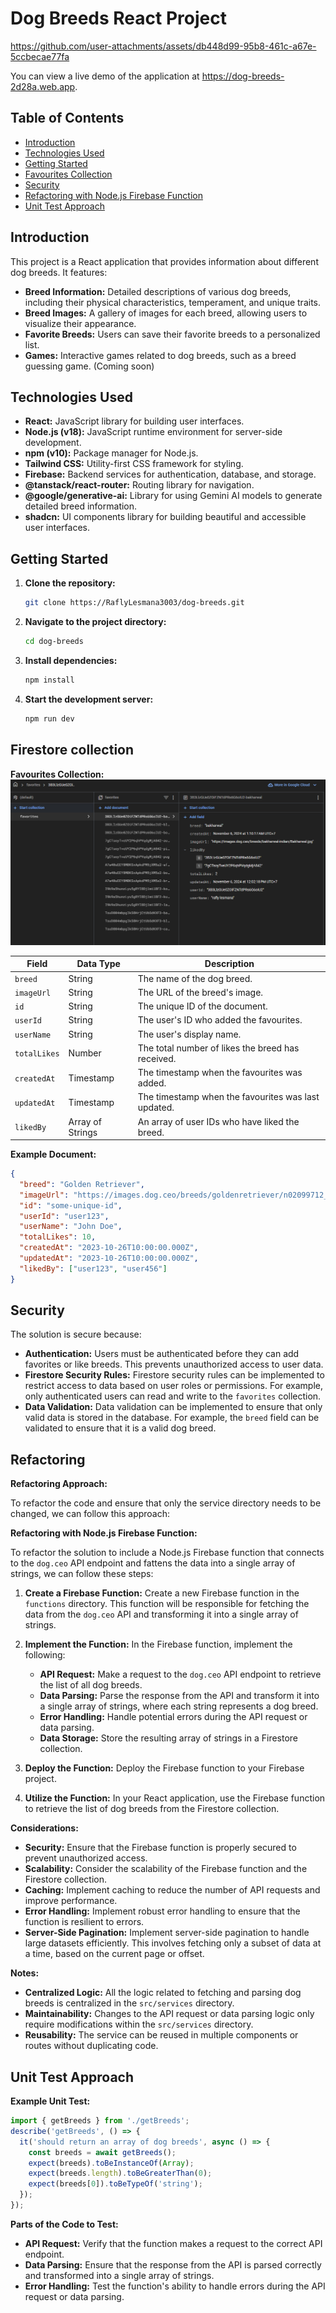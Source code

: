 # Dog Breeds React Project

https://github.com/user-attachments/assets/db448d99-95b8-461c-a67e-5ccbecae77fa

You can view a live demo of the application at https://dog-breeds-2d28a.web.app.


## Table of Contents
- [Introduction](#introduction)
- [Technologies Used](#technologies-used)
- [Getting Started](#getting-started)
- [Favourites Collection](#firestore-collection)
- [Security](#security)
- [Refactoring with Node.js Firebase Function](#refactoring)
- [Unit Test Approach](#unit-test-approach)


## Introduction

This project is a React application that provides information about different dog breeds. It features:

- **Breed Information:** Detailed descriptions of various dog breeds, including their physical characteristics, temperament, and unique traits.
- **Breed Images:** A gallery of images for each breed, allowing users to visualize their appearance.
- **Favorite Breeds:** Users can save their favorite breeds to a personalized list.
- **Games:** Interactive games related to dog breeds, such as a breed guessing game. (Coming soon)

## Technologies Used
- **React:** JavaScript library for building user interfaces.
- **Node.js (v18):** JavaScript runtime environment for server-side development.
- **npm (v10):** Package manager for Node.js.
- **Tailwind CSS:** Utility-first CSS framework for styling.
- **Firebase:** Backend services for authentication, database, and storage.
- **@tanstack/react-router:** Routing library for navigation.
- **@google/generative-ai:** Library for using Gemini AI models to generate detailed breed information.
- **shadcn:** UI components library for building beautiful and accessible user interfaces.


## Getting Started

1. **Clone the repository:**
   ```bash
   git clone https://RaflyLesmana3003/dog-breeds.git
   ```

2. **Navigate to the project directory:**
   ```bash
   cd dog-breeds
   ```

3. **Install dependencies:**
   ```bash
   npm install
   ```

4. **Start the development server:**
   ```bash
   npm run dev
   ```

## Firestore collection

**Favourites Collection:**
![firestore collection](collection.png)

| Field | Data Type | Description |
|---|---|---|
| `breed` | String | The name of the dog breed. |
| `imageUrl` | String | The URL of the breed's image. |
| `id` | String | The unique ID of the document. |
| `userId` | String | The user's ID who added the favourites. |
| `userName` | String | The user's display name. |
| `totalLikes` | Number | The total number of likes the breed has received. |
| `createdAt` | Timestamp | The timestamp when the favourites was added. |
| `updatedAt` | Timestamp | The timestamp when the favourites was last updated. |
| `likedBy` | Array of Strings | An array of user IDs who have liked the breed. |

**Example Document:**

```json
{
  "breed": "Golden Retriever",
  "imageUrl": "https://images.dog.ceo/breeds/goldenretriever/n02099712_1003.jpg",
  "id": "some-unique-id",
  "userId": "user123",
  "userName": "John Doe",
  "totalLikes": 10,
  "createdAt": "2023-10-26T10:00:00.000Z",
  "updatedAt": "2023-10-26T10:00:00.000Z",
  "likedBy": ["user123", "user456"]
}
```

## Security

The solution is secure because:
- **Authentication:** Users must be authenticated before they can add favorites or like breeds. This prevents unauthorized access to user data.
- **Firestore Security Rules:** Firestore security rules can be implemented to restrict access to data based on user roles or permissions. For example, only authenticated users can read and write to the `favorites` collection.
- **Data Validation:** Data validation can be implemented to ensure that only valid data is stored in the database. For example, the `breed` field can be validated to ensure that it is a valid dog breed.

## Refactoring

**Refactoring Approach:**

To refactor the code and ensure that only the service directory needs to be changed, we can follow this approach:

**Refactoring with Node.js Firebase Function:**

To refactor the solution to include a Node.js Firebase function that connects to the `dog.ceo` API endpoint and fattens the data into a single array of strings, we can follow these steps:

1. **Create a Firebase Function:** Create a new Firebase function in the `functions` directory. This function will be responsible for fetching the data from the `dog.ceo` API and transforming it into a single array of strings.

2. **Implement the Function:** In the Firebase function, implement the following:
   - **API Request:** Make a request to the `dog.ceo` API endpoint to retrieve the list of all dog breeds.
   - **Data Parsing:** Parse the response from the API and transform it into a single array of strings, where each string represents a dog breed.
   - **Error Handling:** Handle potential errors during the API request or data parsing.
   - **Data Storage:** Store the resulting array of strings in a Firestore collection.

3. **Deploy the Function:** Deploy the Firebase function to your Firebase project.

4. **Utilize the Function:** In your React application, use the Firebase function to retrieve the list of dog breeds from the Firestore collection.

**Considerations:**

- **Security:** Ensure that the Firebase function is properly secured to prevent unauthorized access.
- **Scalability:** Consider the scalability of the Firebase function and the Firestore collection.
- **Caching:** Implement caching to reduce the number of API requests and improve performance.
- **Error Handling:** Implement robust error handling to ensure that the function is resilient to errors.
- **Server-Side Pagination:** Implement server-side pagination to handle large datasets efficiently. This involves fetching only a subset of data at a time, based on the current page or offset.

**Notes:**

- **Centralized Logic:** All the logic related to fetching and parsing dog breeds is centralized in the `src/services` directory.
- **Maintainability:** Changes to the API request or data parsing logic only require modifications within the `src/services` directory.
- **Reusability:** The service can be reused in multiple components or routes without duplicating code.



## Unit Test Approach

**Example Unit Test:**

```javascript
import { getBreeds } from './getBreeds'; 
describe('getBreeds', () => {
  it('should return an array of dog breeds', async () => {
    const breeds = await getBreeds();
    expect(breeds).toBeInstanceOf(Array);
    expect(breeds.length).toBeGreaterThan(0);
    expect(breeds[0]).toBeTypeOf('string');
  });
});
```

**Parts of the Code to Test:**

- **API Request:** Verify that the function makes a request to the correct API endpoint.
- **Data Parsing:** Ensure that the response from the API is parsed correctly and transformed into a single array of strings.
- **Error Handling:** Test the function's ability to handle errors during the API request or data parsing.
